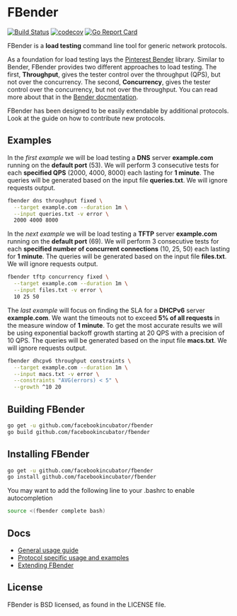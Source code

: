 # FBender
[![Build Status](https://travis-ci.org/facebookincubator/fbender.svg?branch=master)](https://travis-ci.org/facebookincubator/fbender)
[![codecov](https://codecov.io/gh/facebookincubator/fbender/branch/master/graph/badge.svg)](https://codecov.io/gh/facebookincubator/fbender)
[![Go Report Card](https://goreportcard.com/badge/github.com/facebookincubator/fbender)](https://goreportcard.com/report/github.com/facebookincubator/fbender)

FBender is a __load testing__ command line tool for generic network protocols.

As a foundation for load testing lays the [Pinterest Bender](https://github.com/pinterest/bender)
library. Similar to Bender, FBender provides two different approaches to load
testing. The first, __Throughput__, gives the tester control over the throughput
(QPS), but not over the concurrency. The second, __Concurrency__, gives the
tester control over the concurrency, but not over the throughput. You can read
more about that in the [Bender docmentation](https://github.com/pinterest/bender#bender).

FBender has been designed to be easily extendable by additional protocols. Look
at the guide on how to contribute new protocols.

## Examples

In the _first example_ we will be load testing a __DNS__ server __example.com__
running on the __default port__ (53). We will perform 3 consecutive tests for
each __specified QPS__ (2000, 4000, 8000) each lasting for __1 minute__. The
queries will be generated based on the input file __queries.txt__. We will
ignore requests output.

```sh
fbender dns throughput fixed \
  --target example.com --duration 1m \
  --input queries.txt -v error \
  2000 4000 8000
```

In the _next example_ we will be load testing a __TFTP__ server __example.com__
running on the __default port__ (69). We will perform 3 consecutive tests for
each __specified number of concurrent connections__ (10, 25, 50) each lasting
for __1 minute__. The queries will be generated based on the input file
__files.txt__. We will ignore requests output.

```sh
fbender tftp concurrency fixed \
  --target example.com --duration 1m \
  --input files.txt -v error \
  10 25 50
```

The _last example_ will focus on finding the SLA for a __DHCPv6__ server
__example.com__. We want the timeouts not to exceed __5% of all requests__ in
the measure window of __1 minute__. To get the most accurate results we will be
using exponential backoff growth starting at 20 QPS with a precision of 10 QPS.
The queries will be generated based on the input file __macs.txt__. We will
ignore requests output.

```sh
fbender dhcpv6 throughput constraints \
  --target example.com --duration 1m \
  --input macs.txt -v error \
  --constraints "AVG(errors) < 5" \
  --growth ^10 20
```

## Building FBender

```sh
go get -u github.com/facebookincubator/fbender
go build github.com/facebookincubator/fbender
```

## Installing FBender

```sh
go get -u github.com/facebookincubator/fbender
go install github.com/facebookincubator/fbender
```

You may want to add the following line to your .bashrc to enable autocompletion
```sh
source <(fbender complete bash)
```

## Docs

* [General usage guide](https://github.com/facebookincubator/fbender/blob/master/docs/USAGE.md)
* [Protocol specific usage and examples](https://github.com/facebookincubator/fbender/blob/master/docs/PROTOCOLS.md)
* [Extending FBender](https://github.com/facebookincubator/fbender/blob/master/docs/EXTENDING.md)

## License

FBender is BSD licensed, as found in the LICENSE file.
